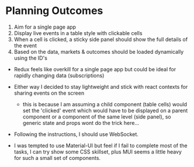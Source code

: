 # Planning Outcomes

1. Aim for a single page app
2. Display live events in a table style with clickable cells
3. When a cell is clicked, a sticky side panel should show the full details of the event
4. Based on the data, markets & outcomes should be loaded dynamically using the ID's

-   Redux feels like overkill for a single page app but could be ideal for rapidly changing data (subscriptions)
-   Either way I decided to stay lightweight and stick with react contexts for sharing events on the screen

    -   this is because I am assuming a child component (table cells) would set the 'clicked' event which would have to be displayed on a parent component
        or a component of the same level (side panel), so generic state and props wont do the trick here...

-   Following the instructions, I should use WebSocket.
-   I was tempted to use Material-UI but feel if I fail to complete most of the tasks, I can try show some CSS skillset, plus MUI seems a little heavy for such a small set of components.
